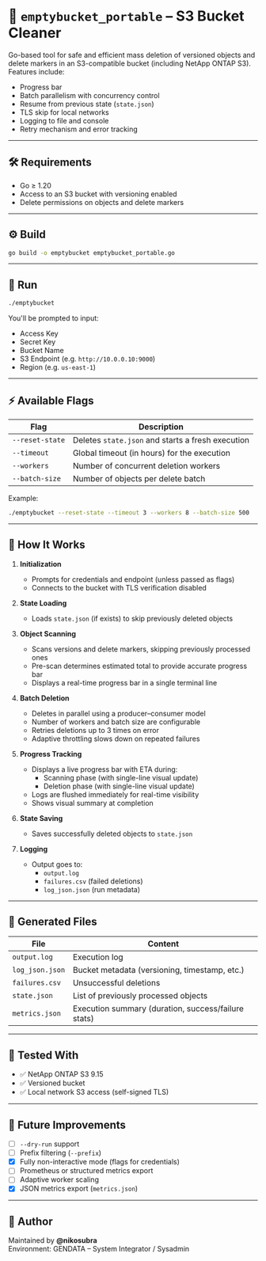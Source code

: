 # 📄 `emptybucket_portable` – S3 Bucket Cleaner

Go-based tool for safe and efficient mass deletion of versioned objects and delete markers in an S3-compatible bucket (including NetApp ONTAP S3). Features include:

- Progress bar
- Batch parallelism with concurrency control
- Resume from previous state (`state.json`)
- TLS skip for local networks
- Logging to file and console
- Retry mechanism and error tracking

---

## 🛠 Requirements

- Go ≥ 1.20
- Access to an S3 bucket with versioning enabled
- Delete permissions on objects and delete markers

---

## ⚙️ Build

```bash
go build -o emptybucket emptybucket_portable.go
```

---

## 🚀 Run

```bash
./emptybucket
```

You'll be prompted to input:

- Access Key
- Secret Key
- Bucket Name
- S3 Endpoint (e.g. `http://10.0.0.10:9000`)
- Region (e.g. `us-east-1`)

---

## ⚡️ Available Flags

| Flag              | Description                                              |
|-------------------|----------------------------------------------------------|
| `--reset-state`   | Deletes `state.json` and starts a fresh execution        |
| `--timeout`       | Global timeout (in hours) for the execution              |
| `--workers`       | Number of concurrent deletion workers                    |
| `--batch-size`    | Number of objects per delete batch                       |

Example:
```bash
./emptybucket --reset-state --timeout 3 --workers 8 --batch-size 500
```

---

## 🧠 How It Works

1. **Initialization**
   - Prompts for credentials and endpoint (unless passed as flags)
   - Connects to the bucket with TLS verification disabled

2. **State Loading**
   - Loads `state.json` (if exists) to skip previously deleted objects

3. **Object Scanning**
   - Scans versions and delete markers, skipping previously processed ones
   - Pre-scan determines estimated total to provide accurate progress bar
   - Displays a real-time progress bar in a single terminal line

4. **Batch Deletion**
   - Deletes in parallel using a producer–consumer model
   - Number of workers and batch size are configurable
   - Retries deletions up to 3 times on error
   - Adaptive throttling slows down on repeated failures

5. **Progress Tracking**
   - Displays a live progress bar with ETA during:
     - Scanning phase (with single-line visual update)
     - Deletion phase (with single-line visual update)
   - Logs are flushed immediately for real-time visibility
   - Shows visual summary at completion

6. **State Saving**
   - Saves successfully deleted objects to `state.json`

7. **Logging**
   - Output goes to:
     - `output.log`
     - `failures.csv` (failed deletions)
     - `log_json.json` (run metadata)

---

## 🧾 Generated Files

| File             | Content                                     |
|------------------|---------------------------------------------|
| `output.log`     | Execution log                               |
| `log_json.json`  | Bucket metadata (versioning, timestamp, etc.)|
| `failures.csv`   | Unsuccessful deletions                      |
| `state.json`     | List of previously processed objects        |
| `metrics.json`   | Execution summary (duration, success/failure stats)     |

---

## 🧪 Tested With

- ✅ NetApp ONTAP S3 9.15
- ✅ Versioned bucket
- ✅ Local network S3 access (self-signed TLS)

---

## 📌 Future Improvements

- [ ] `--dry-run` support
- [ ] Prefix filtering (`--prefix`)
- [x] Fully non-interactive mode (flags for credentials)
- [ ] Prometheus or structured metrics export
- [ ] Adaptive worker scaling
- [x] JSON metrics export (`metrics.json`)

---

## 👤 Author

Maintained by **@nikosubra**  
Environment: GENDATA – System Integrator / Sysadmin